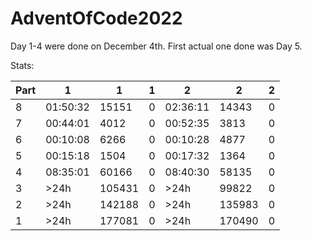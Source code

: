 # AdventOfCode2022
 
Day 1-4 were done on December 4th.
First actual one done was Day 5.

Stats:

|Part|1|1|1|2|2|2|
|---|-----------|--------|-------|-----------|--------|-------|
|8|01:50:32|15151|0|02:36:11|14343|0|
|7|00:44:01|4012|0|00:52:35|3813|0|
|6|00:10:08|6266|0|00:10:28|4877|0|
|5|00:15:18|1504|0|00:17:32|1364|0|
|4|08:35:01|60166|0|08:40:30|58135|0|
|3|>24h|105431|0|>24h|99822|0|
|2|>24h|142188|0|>24h|135983|0|
|1|>24h|177081|0|>24h|170490|0|
